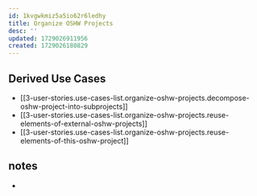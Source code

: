 ```yaml
---
id: 1kvgwkmiz5a5io62r6ledhy
title: Organize OSHW Projects
desc: ''
updated: 1729026911956
created: 1729026180829
---
```


## Derived Use Cases

- [[3-user-stories.use-cases-list.organize-oshw-projects.decompose-oshw-project-into-subprojects]]
- [[3-user-stories.use-cases-list.organize-oshw-projects.reuse-elements-of-external-oshw-projects]]
- [[3-user-stories.use-cases-list.organize-oshw-projects.reuse-elements-of-this-oshw-project]]

## notes

- 

